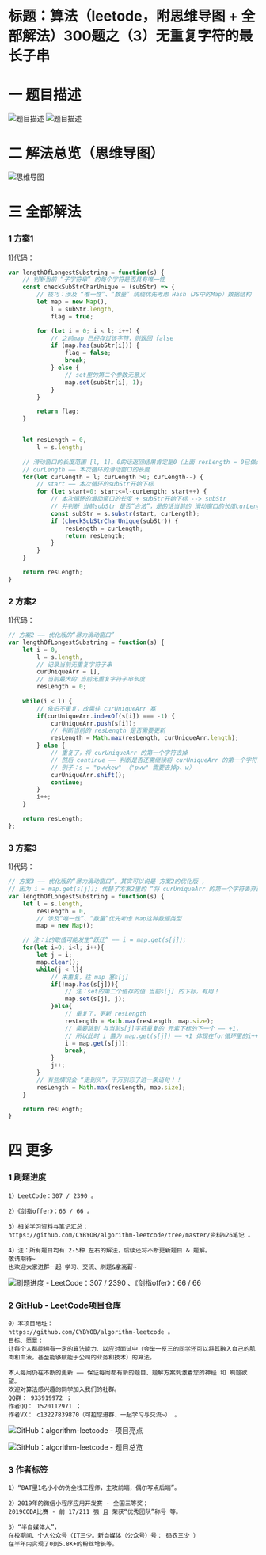 # 标题：算法（leetode，附思维导图 + 全部解法）300题之（3）无重复字符的最长子串

# 一 题目描述
![题目描述](https://cdn.jsdelivr.net/gh/CYBYOB/img/2021-7-25/1627186023857-image.png)
![题目描述](https://cdn.jsdelivr.net/gh/CYBYOB/img/2021-7-25/1627186049411-image.png)

# 二 解法总览（思维导图）
![思维导图](https://cdn.jsdelivr.net/gh/CYBYOB/img/2021-7-25/1627202717363-%E7%AE%97%E6%B3%95%EF%BC%88leetode%EF%BC%8C%E9%99%84%E6%80%9D%E7%BB%B4%E5%AF%BC%E5%9B%BE%E5%92%8C%E5%85%A8%E9%83%A8%E8%A7%A3%E6%B3%95%EF%BC%89300%E9%A2%98%E4%B9%8B%EF%BC%883%EF%BC%89%E6%97%A0%E9%87%8D%E5%A4%8D%E5%AD%97%E7%AC%A6%E7%9A%84%E6%9C%80%E9%95%BF%E5%AD%90%E4%B8%B2.png)

# 三 全部解法
### 1 方案1
1)代码：
```js
var lengthOfLongestSubstring = function(s) {
    // 判断当前 “子字符串” 的每个字符是否具有唯一性
    const checkSubStrCharUnique = (subStr) => {
        // 技巧：涉及 “唯一性”、“数量” 统统优先考虑 Hash（JS中的Map）数据结构
        let map = new Map(),
            l = subStr.length,
            flag = true;

        for (let i = 0; i < l; i++) {
            // 之前map 已经存过该字符，则返回 false
            if (map.has(subStr[i])) {
                flag = false;
                break;
            } else {
                // set里的第二个参数无意义
                map.set(subStr[i], 1);
            }
        }

        return flag;
    }


    let resLength = 0,
        l = s.length;
    
    // 滑动窗口的长度范围 [l, 1]。0的话返回结果肯定是0（上面 resLength = 0已做处理）
    // curLength —— 本次循环的滑动窗口的长度
    for(let curLength = l; curLength >0; curLength--) {
        // start —— 本次循环的subStr开始下标
        for (let start=0; start<=l-curLength; start++) {
            // 本次循环的滑动窗口的长度 + subStr开始下标 --> subStr
            // 并判断 当前subStr 是否“合法”，是的话当前的 滑动窗口的长度curLength 就是我们预期的答案！
            const subStr = s.substr(start, curLength);
            if (checkSubStrCharUnique(subStr)) {
                resLength = curLength;
                return resLength;
            }
        }
    }

    return resLength;
}
```

### 2 方案2
1)代码：
```js
// 方案2 —— 优化版的“暴力滑动窗口”
var lengthOfLongestSubstring = function(s) {
    let i = 0,
        l = s.length,
        // 记录当前无重复字符子串
        curUniqueArr = [],
        // 当前最大的 当前无重复字符子串长度
        resLength = 0;
    
    while(i < l) {
        // 依旧不重复，故需往 curUniqueArr 塞
        if(curUniqueArr.indexOf(s[i]) === -1) {
            curUniqueArr.push(s[i]);
            // 判断当前的 resLength 是否需要更新
            resLength = Math.max(resLength, curUniqueArr.length);
        } else {
            // 重复了，将 curUniqueArr 的第一个字符去掉
            // 然后 continue —— 判断是否还需继续将 curUniqueArr 的第一个字符去掉！
            // 例子：s = "pwwkew" （"pww" 需要去掉p、w）
            curUniqueArr.shift();
            continue;
        }
        i++;
    }

    return resLength;
};
```

### 3 方案3
1)代码：
```js
// 方案3 —— 优化版的“暴力滑动窗口”。其实可以说是 方案2的优化版 ，
// 因为 i = map.get(s[j]); 代替了方案2里的 “将 curUniqueArr 的第一个字符丢弃直到 curUniqueArr 不再含有 s[i] 字符”
var lengthOfLongestSubstring = function(s) {
    let l = s.length,
        resLength = 0,
        // 涉及“唯一性”、“数量”优先考虑 Map这种数据类型
        map = new Map();

    // 注：i的取值可能发生“跃迁” —— i = map.get(s[j]);
    for(let i=0; i<l; i++){
        let j = i;
        map.clear();
        while(j < l){
            // 未重复，往 map 塞s[j]
            if(!map.has(s[j])){
                // 注：set的第二个值存的值 当前s[j] 的下标，有用！
                map.set(s[j], j);
            }else{
                // 重复了，更新 resLength 
                resLength = Math.max(resLength, map.size);
                // 需要跳到 与当前s[j]字符重复的 元素下标的下一个 —— +1，
                // 所以此时 i 置为 map.get(s[j]) —— +1 体现在for循环里的i++里了！
                i = map.get(s[j]);
                break;
            }
            j++;
        }
        // 有些情况会 “走到头”，千万别忘了这一条语句！！
        resLength = Math.max(resLength, map.size);
    }

    return resLength;
}
```

# 四 更多
### 1 刷题进度
```
1）LeetCode：307 / 2390 。

2）《剑指offer》：66 / 66 。

3）相关学习资料与笔记汇总： 
https://github.com/CYBYOB/algorithm-leetcode/tree/master/资料%26笔记 。

4）注：所有题目均有 2-5种 左右的解法，后续还将不断更新题目 & 题解。
敬请期待~
也欢迎大家进群一起 学习、交流、刷题&拿高薪~
```

![刷题进度 - LeetCode：307 / 2390 、《剑指offer》：66 / 66 ](https://files.mdnice.com/user/6999/09201cae-28f0-4062-8a07-03d027f4fc0c.png)

### 2 GitHub - LeetCode项目仓库
```
0）本项目地址： 
https://github.com/CYBYOB/algorithm-leetcode 。
目标、愿景：
让每个人都能拥有一定的算法能力、以应对面试中（会举一反三的同学还可以将其融入自己的肌肉和血液，甚至能够赋能于公司的业务和技术）的算法。

本人每周仍在不断的更新 —— 保证每周都有新的题目、题解方案刺激着您的神经 和 刷题欲望。
欢迎对算法感兴趣的同学加入我们的社群。
QQ群： 933919972 ；
作者QQ： 1520112971 ；
作者VX： c13227839870（可拉您进群、一起学习与交流~） 。
```

![GitHub：algorithm-leetcode - 项目亮点](https://files.mdnice.com/user/6999/772fafdd-76ab-4e0c-a1f9-34e65ac63fad.png)

![GitHub：algorithm-leetcode - 题目总览](https://files.mdnice.com/user/6999/7b92db4c-d5d3-4558-8003-284d3e24b86b.png)

### 3 作者标签
```
1）“BAT里1名小小的伪全栈工程师，主攻前端，偶尔写点后端”。

2）2019年的微信小程序应用开发赛 - 全国三等奖；
2019CODA比赛 - 前 17/211 强 且 荣获“优秀团队”称号 等。

3）“半自媒体人”，
在校期间、个人公众号（IT三少。新自媒体（公众号）号： 码农三少 ）
在半年内实现了0到5.8K+的粉丝增长等。
```